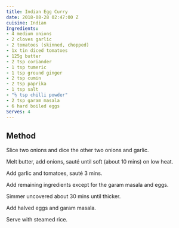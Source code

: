 ```yaml
---
title: Indian Egg Curry
date: 2018-08-28 02:47:00 Z
cuisine: Indian
Ingredients:
- 4 medium onions
- 2 cloves garlic
- 2 tomatoes (skinned, chopped)
- 1x tin diced tomatoes
- 125g butter
- 2 tsp coriander
- 1 tsp tumeric
- 1 tsp ground ginger
- 2 tsp cumin
- 2 tsp paprika
- 1 tsp salt
- "½ tsp chilli powder"
- 2 tsp garam masala
- 6 hard boiled eggs
Serves: 4
---
```


## Method
Slice two onions and dice the other two onions and garlic.

Melt butter, add onions, sauté until soft (about 10 mins) on low heat.

Add garlic and tomatoes, sauté 3 mins.

Add remaining ingredients except for the garam masala and eggs.

Simmer uncovered about 30 mins until thicker.

Add halved eggs and garam masala.

Serve with steamed rice.